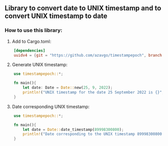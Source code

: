 ## Library to convert date to UNIX timestamp and to convert UNIX timestamp to date 

### How to use this library: 
1. Add to Cargo.toml: 
```Toml
    [dependencies]
    uuidv4 = {git = "https://github.com/azavgo/timestampepoch", branch = "main"}
```
2. Generate UNIX timestamp:  
```Rust
    use timestampepoch::*;

    fn main(){
        let date: Date = Date::new(25, 9, 2022);
        println!("UNIX timestamp for the date 25 September 2022 is {}", date.timestamp().unwrap()); 
    }
```
3. Date corresponding UNIX timestamp:  
```Rust
    use timestampepoch::*;

    fn main(){
        let date = Date::date_timestamp(89998300800);
        println!("Date corresponding to the UNIX timestamp 89998300800 is {}", date); 
    }
```